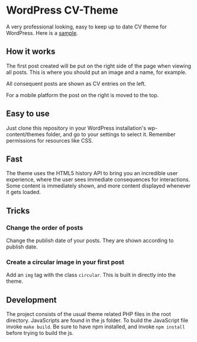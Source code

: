 WordPress CV-Theme
==================

A very professional looking, easy to keep up to date CV theme for WordPress. Here is a [sample](http://tonykova.users.cs.helsinki.fi/wordpress/).

How it works
------------

The first post created will be put on the right side of the page when viewing
all posts. This is where you should put an image and a name, for example.

All consequent posts are shown as CV entries on the left.

For a mobile platform the post on the right is moved to the top.

Easy to use
-----------

Just clone this repository in your WordPress installation's wp-content/themes folder, and go to your settings to select it. Remember permissions for resources like CSS.

Fast
----

The theme uses the HTML5 history API to bring you an incredible user experience, where the user sees immediate consequences for interactions. Some content is immediately shown, and more content displayed whenever it gets loaded.

Tricks
------

### Change the order of posts
Change the publish date of your posts. They are
shown according to publish date.

### Create a circular image in your first post
Add an `img` tag with the
class `circular`. This is built in directly into the theme.

Development
-----------

The project consists of the usual theme related PHP files in the root directory.
JavaScripts are found in the js folder. To build the JavaScript file invoke
`make build`. Be sure to have npm installed, and invoke `npm install` before
trying to build the js.
